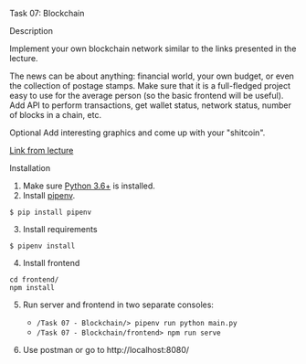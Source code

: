 Task 07: Blockchain

Description

Implement your own blockchain network similar to the links presented in the lecture.

The news can be about anything: financial world, your own budget, or even the collection of postage stamps.
Make sure that it is a full-fledged project easy to use for the average person (so the basic frontend will be useful).
Add API to perform transactions, get wallet status, network status, number of blocks in a chain, etc.

Optional
Add interesting graphics and come up with your "shitcoin".

[Link from lecture](https://hackernoon.com/learn-blockchains-by-building-one-117428612f46)


Installation

1. Make sure [Python 3.6+](https://www.python.org/downloads/) is installed. 
2. Install [pipenv](https://github.com/kennethreitz/pipenv). 

```
$ pip install pipenv 
```
3. Install requirements  
```
$ pipenv install 
``` 
4. Install frontend
```
cd frontend/
npm install
```
5. Run server and frontend in two separate consoles:
    * `/Task 07 - Blockchain/> pipenv run python main.py` 
    * `/Task 07 - Blockchain/frontend> npm run serve`
   
6. Use postman or go to http://localhost:8080/
